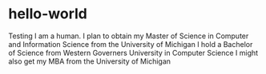 # hello-world
Testing
I am a human. I plan to obtain my Master of Science in Computer and Information Science from the University of Michigan
I hold a Bachelor of Science from Western Governers University in Computer Science
I might also get my MBA from the University of Michigan

